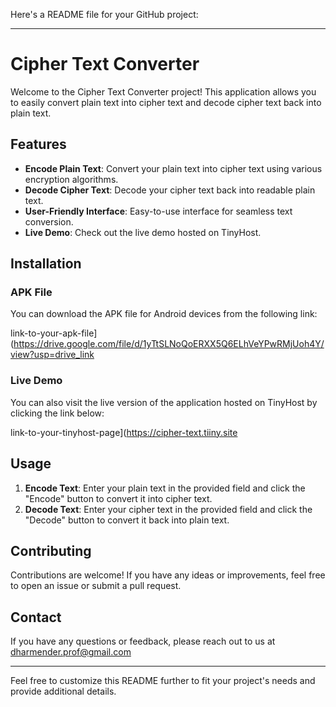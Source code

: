 Here's a README file for your GitHub project:

----

# Cipher Text Converter

Welcome to the Cipher Text Converter project! This application allows you to easily convert plain text into cipher text and decode cipher text back into plain text.

## Features

- **Encode Plain Text**: Convert your plain text into cipher text using various encryption algorithms.
- **Decode Cipher Text**: Decode your cipher text back into readable plain text.
- **User-Friendly Interface**: Easy-to-use interface for seamless text conversion.
- **Live Demo**: Check out the live demo hosted on TinyHost.

## Installation

### APK File

You can download the APK file for Android devices from the following link:

link-to-your-apk-file](https://drive.google.com/file/d/1yTtSLNoQoERXX5Q6ELhVeYPwRMjUoh4Y/view?usp=drive_link

### Live Demo

You can also visit the live version of the application hosted on TinyHost by clicking the link below:

link-to-your-tinyhost-page](https://cipher-text.tiiny.site

## Usage

1. **Encode Text**: Enter your plain text in the provided field and click the "Encode" button to convert it into cipher text.
2. **Decode Text**: Enter your cipher text in the provided field and click the "Decode" button to convert it back into plain text.

## Contributing

Contributions are welcome! If you have any ideas or improvements, feel free to open an issue or submit a pull request.



## Contact

If you have any questions or feedback, please reach out to us at dharmender.prof@gmail.com

---

Feel free to customize this README further to fit your project's needs and provide additional details.

